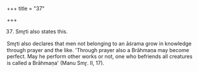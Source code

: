 +++
title = "37"

+++


37. Smr̥ti also states this.

Smr̥ti also declares that men not belonging to an āśrama grow in knowledge through prayer and the like. 'Through prayer also a Brāhmaṇa may become perfect. May he perform other works or not, one who befriends all creatures is called a Brāhmaṇa' (Manu Smr̥. II, 17).

